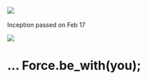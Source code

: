 ![](https://i.imgur.com/IYQ9WYt.jpg)
&nbsp;

Inception passed on Feb 17

![](https://i.imgur.com/w2XPjaZ.png)


# ... Force.be_with(you);
